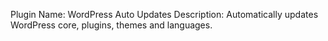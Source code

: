 Plugin Name: WordPress Auto Updates
Description: Automatically updates WordPress core, plugins, themes and languages.
